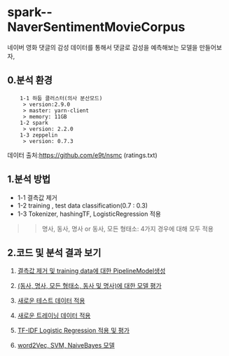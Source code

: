 spark--NaverSentimentMovieCorpus
================================

네이버 영화 댓글의 감성 데이터를 통해서 댓글로 감성을 예측해보는 모델을 만들어보자,

  0.분석 환경
  ----------
        1-1 하둡 클러스터(의사 분산모드)
         > version:2.9.0
         > master: yarn-client
         > memory: 11GB
        1-2 spark
         > version: 2.2.0
        1-3 zeppelin
         > version: 0.7.3


데이터 출처:https://github.com/e9t/nsmc (ratings.txt) 

1.분석 방법
----------
   * 1-1 결측값 제거
   * 1-2 training , test data classification(0.7 : 0.3)
   * 1-3 Tokenizer, hashingTF, LogisticRegression 적용
   >>명사, 동사, 명사 or 동사, 모든 형태소: 4가지 경우에 대해 모두 적용

2.코드 및 분석 결과 보기
-----------------------
1. [결측값 제거 및 training data에 대한 PipelineModel생성](https://www.zepl.com/UHMK7RFW2/spaces/SKIX7089H/fde3f1b5903245f08a4daf2f1ae4da8d)
  
  
2. [(동사, 명사, 모든 형태소, 동사 및 명사)에 대한 모델 평가](https://www.zepl.com/UHMK7RFW2/spaces/SKIX7089H/ed192cf60a484c219cd2f05a299d9ae0)

3. [새로운 테스트 데이터 적용](https://www.zepl.com/UHMK7RFW2/spaces/SKIX7089H/06079d1cc79f41408898ee5f51358a50)
  
  
4. [새로운 트레이닝 데이터 적용](https://www.zepl.com/UHMK7RFW2/spaces/SKIX7089H/7df36a2b73a24203b6faee3f8333a3c5)
  
  
5. [TF-IDF  Logistic Regression 적용 및 평가](https://www.zepl.com/UHMK7RFW2/spaces/SKIX7089H/c30aca98718146cbb13698044bfd9225)


6. [word2Vec, SVM, NaiveBayes 모델 ](https://www.zepl.com/UHMK7RFW2/spaces/SKIX7089H/8f0a2618c09842aba123cc331cfb01d9)


  
  
